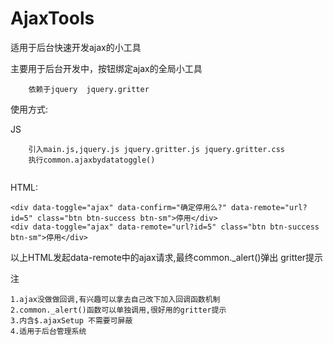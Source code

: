 # AjaxTools
适用于后台快速开发ajax的小工具

主要用于后台开发中，按钮绑定ajax的全局小工具
```
	依赖于jquery  jquery.gritter
```

使用方式:

JS
```
	引入main.js,jquery.js jquery.gritter.js jquery.gritter.css
	执行common.ajaxbydatatoggle()
	
```

HTML:
```
<div data-toggle="ajax" data-confirm="确定停用么?" data-remote="url?id=5" class="btn btn-success btn-sm">停用</div>
<div data-toggle="ajax" data-remote="url?id=5" class="btn btn-success btn-sm">停用</div>
```

以上HTML发起data-remote中的ajax请求,最终common._alert()弹出 gritter提示

注
```
1.ajax没做做回调,有兴趣可以拿去自己改下加入回调函数机制
2.common._alert()函数可以单独调用,很好用的gritter提示
3.内含$.ajaxSetup 不需要可屏蔽
4.适用于后台管理系统
```
